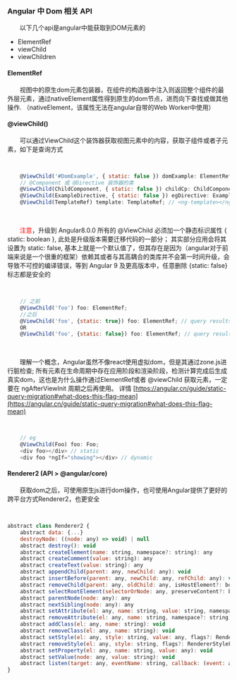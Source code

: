 ### Angular 中 Dom 相关 API

&#x2003;&#x2003;以下几个api是angular中能获取到DOM元素的

* ElementRef  
* viewChild  
* viewChildren

#### ElementRef

&#x2003;&#x2003;视图中的原生dom元素包装器，在组件的构造器中注入则返回整个组件的最外层元素，通过nativeElement属性得到原生的dom节点，进而向下查找或做其他操作.
（nativeElement，该属性无法在angular自带的Web Worker中使用）

#### @viewChild()

&#x2003;&#x2003;可以通过ViewChild这个装饰器获取视图元素中的内容，获取子组件或者子元素，如下是查询方式

<br>

```javascript
    @ViewChild('#DomExample', { static: false }) domExample: ElementRef;  //<div #DomExample></div>
    // @Component 或 @Directive 装饰器的类
    @ViewChild(ChildComponent, { static: false }) childCp: ChildComponent;  //<child-component></div>
    @ViewChild(ExampleDirective, { static: false }) egDirective: ExampleDirective;  //<div eg-directive></div>
    @ViewChild(TemplateRef) template: TemplateRef; // <ng-template></ng-template>
```

<br>

&#x2003;&#x2003;<font color=#FF0000>注意</font>，升级到 Angular8.0.0 所有的 @ViewChild 必须加一个静态标识属性 { static: boolean }, 此处是升级版本需要迁移代码的一部分；
其实部分应用会将其设置为 static: false, 基本上就是一个默认值了，但其存在是因为（angular对于前端来说是一个很重的框架）依赖其或者与其高耦合的类库并不会第一时间升级，会导致不可控的编译错误，等到 Angular 9 及更高版本中，任意删除 {static: false} 标志都是安全的

<br>

```javascript
    // 之前
    @ViewChild('foo') foo: ElementRef;
    //之后
    @ViewChild('foo', {static: true}) foo: ElementRef; // query results available in ngOnInit
    OR
    @ViewChild('foo', {static: false}) foo: ElementRef; // query results available in ngAfterViewInit
```

<br>

&#x2003;&#x2003;理解一个概念，Angular虽然不像react使用虚拟dom，但是其通过zone.js进行脏检查; 所有元素在生命周期中存在应用阶段和渲染阶段，检测计算完成后生成真实dom，这也是为什么操作通过ElementRef或者 @viewChild 获取元素，一定要在 ngAfterViewInit 周期之后再使用。 详情 [https://angular.cn/guide/static-query-migration#what-does-this-flag-mean](https://angular.cn/guide/static-query-migration#what-does-this-flag-mean)

<br>

```javascript
    // eg
    @ViewChild(Foo) foo: Foo;
    <div foo></div> // static
    <div foo *ngIf="showing"></div> // dynamic
```

#### Renderer2 (API > @angular/core)

&#x2003;&#x2003;获取dom之后，可使用原生js进行dom操作，也可使用Angular提供了更好的跨平台方式Renderer2，也更安全

<br>

```javascript
abstract class Renderer2 {
    abstract data: {...}
    destroyNode: ((node: any) => void) | null
    abstract destroy(): void
    abstract createElement(name: string, namespace?: string): any
    abstract createComment(value: string): any
    abstract createText(value: string): any
    abstract appendChild(parent: any, newChild: any): void
    abstract insertBefore(parent: any, newChild: any, refChild: any): void
    abstract removeChild(parent: any, oldChild: any, isHostElement?: boolean): void
    abstract selectRootElement(selectorOrNode: any, preserveContent?: boolean): any
    abstract parentNode(node: any): any
    abstract nextSibling(node: any): any
    abstract setAttribute(el: any, name: string, value: string, namespace?: string): void
    abstract removeAttribute(el: any, name: string, namespace?: string): void
    abstract addClass(el: any, name: string): void
    abstract removeClass(el: any, name: string): void
    abstract setStyle(el: any, style: string, value: any, flags?: RendererStyleFlags2): void
    abstract removeStyle(el: any, style: string, flags?: RendererStyleFlags2): void
    abstract setProperty(el: any, name: string, value: any): void
    abstract setValue(node: any, value: string): void
    abstract listen(target: any, eventName: string, callback: (event: any) => boolean | void): () => void
}
```
